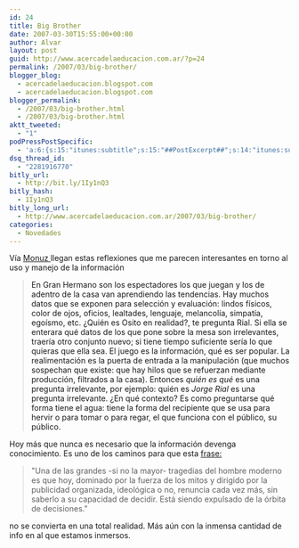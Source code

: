 ```yaml
---
id: 24
title: Big Brother
date: 2007-03-30T15:55:00+00:00
author: Alvar
layout: post
guid: http://www.acercadelaeducacion.com.ar/?p=24
permalink: /2007/03/big-brother/
blogger_blog:
  - acercadelaeducacion.blogspot.com
  - acercadelaeducacion.blogspot.com
blogger_permalink:
  - /2007/03/big-brother.html
  - /2007/03/big-brother.html
aktt_tweeted:
  - "1"
podPressPostSpecific:
  - 'a:6:{s:15:"itunes:subtitle";s:15:"##PostExcerpt##";s:14:"itunes:summary";s:15:"##PostExcerpt##";s:15:"itunes:keywords";s:17:"##WordPressCats##";s:13:"itunes:author";s:10:"##Global##";s:15:"itunes:explicit";s:7:"Default";s:12:"itunes:block";s:7:"Default";}'
dsq_thread_id:
  - "2281916770"
bitly_url:
  - http://bit.ly/1Iy1nQ3
bitly_hash:
  - 1Iy1nQ3
bitly_long_url:
  - http://www.acercadelaeducacion.com.ar/2007/03/big-brother/
categories:
  - Novedades
---
```

Vía <a href="http://www.monuz.com.ar/?p=658"> Monuz </a>llegan estas reflexiones que me parecen interesantes en torno al uso y manejo de la información

<a id="more-658" target="_blank" class="blines2" title="Link to another page in this blog">
</a>
<blockquote><a id="more-658" target="_blank" class="blines2" title="Link to another page in this blog">En Gran Hermano son los espectadores los que juegan y los de adentro de la casa van aprendiendo las tendencias. Hay muchos datos que se exponen para selección y evaluación: lindos físicos, color de ojos, oficios, lealtades, lenguaje, melancolía, simpatía, egoísmo, etc. ¿Quién es Osito en realidad?, te pregunta Rial. Si ella se enterara qué datos de los que pone sobre la mesa son irrelevantes, traería otro conjunto nuevo; si tiene tiempo suficiente sería lo que quieras que ella sea. El juego es la información, qué es ser popular. La realimentación es la puerta de entrada a la manipulación (que muchos sospechan que existe: que hay hilos que se refuerzan mediante producción, filtrados a la casa). Entonces <em>quién es qué</em> es una pregunta irrelevante, por ejemplo: quién es <em>Jorge Rial</em> es una pregunta irrelevante. ¿En qué contexto? Es como preguntarse qué forma tiene el agua: tiene la forma del recipiente que se usa para hervir o para tomar o para regar, el que funciona con el público, su público.</a></blockquote>
Hoy más que nunca es necesario que la información devenga conocimiento. Es uno de los caminos para que esta <a href="http://http://acercadelaeducacion.blogspot.com/2006/12/letrado-iletrado-informatizado.html">frase:</a>
<blockquote><span style="font-size: 100%"><span style="font-size: 100%"> "Una de las grandes -si no la mayor- tragedias del hombre moderno es que hoy, dominado por la fuerza de los mitos y dirigido por la publicidad organizada, ideológica o no, renuncia cada vez más, sin saberlo a su capacidad de decidir. Está siendo expulsado de la órbita de decisiones."</span></span></blockquote>
<span style="font-size: 100%"><span style="font-size: 100%">
no se convierta en una total realidad. Más aún con la inmensa cantidad de info en al que estamos inmersos.</span></span>